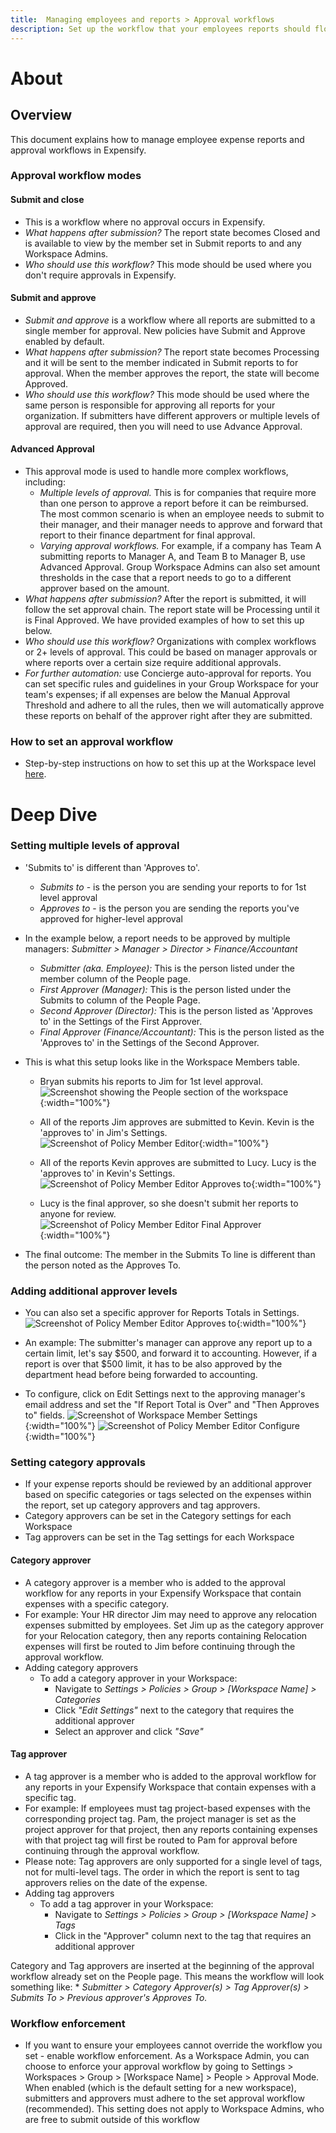 ```yaml
---
title:  Managing employees and reports > Approval workflows
description: Set up the workflow that your employees reports should flow through.
---
```

<!-- The lines above are required by Jekyll to process the .md file -->

# About
## Overview


This document explains how to manage employee expense reports and approval workflows in Expensify.


### Approval workflow modes


#### Submit and close
- This is a workflow where no approval occurs in Expensify.
- *What happens after submission?* The report state becomes Closed and is available to view by the member set in Submit reports to and any Workspace Admins.
- *Who should use this workflow?* This mode should be used where you don't require approvals in Expensify.


#### Submit and approve
- *Submit and approve* is a workflow where all reports are submitted to a single member for approval. New policies have Submit and Approve enabled by default.
- *What happens after submission?*  The report state becomes Processing and it will be sent to the member indicated in Submit reports to for approval. When the member approves the report, the state will become Approved.
- *Who should use this workflow?* This mode should be used where the same person is responsible for approving all reports for your organization. If submitters have different approvers or multiple levels of approval are required, then you will need to use Advance Approval.


#### Advanced Approval
- This approval mode is used to handle more complex workflows, including:
  - *Multiple levels of approval.* This is for companies that require more than one person to approve a report before it can be reimbursed. The most common scenario is when an employee needs to submit to their manager, and their manager needs to approve and forward that report to their finance department for final approval.
  - *Varying approval workflows.* For example, if a company has Team A submitting reports to Manager A, and Team B to Manager B, use Advanced Approval. Group Workspace Admins can also set amount thresholds in the case that a report needs to go to a different approver based on the amount.
- *What happens after submission?* After the report is submitted, it will follow the set approval chain. The report state will be Processing until it is Final Approved. We have provided examples of how to set this up below.
- *Who should use this workflow?* Organizations with complex workflows or 2+ levels of approval. This could be based on manager approvals or where reports over a certain size require additional approvals.
- *For further automation:* use Concierge auto-approval for reports. You can set specific rules and guidelines in your Group Workspace for your team's expenses; if all expenses are below the Manual Approval Threshold and adhere to all the rules, then we will automatically approve these reports on behalf of the approver right after they are submitted.


### How to set an approval workflow

- Step-by-step instructions on how to set this up at the Workspace level [here](link-to-instructions).

# Deep Dive

### Setting multiple levels of approval
- 'Submits to' is different than 'Approves to'.
  - *Submits to* - is the person you are sending your reports to for 1st level approval
  - *Approves to* - is the person you are sending the reports you've approved for higher-level approval
- In the example below, a report needs to be approved by multiple managers: *Submitter > Manager > Director > Finance/Accountant*
  - *Submitter (aka. Employee):* This is the person listed under the member column of the People page.
  - *First Approver (Manager):* This is the person listed under the Submits to column of the People Page.
  - *Second Approver (Director):* This is the person listed as 'Approves to' in the Settings of the First Approver.
  - *Final Approver (Finance/Accountant):* This is the person listed as the 'Approves to' in the Settings of the Second Approver.
- This is what this setup looks like in the Workspace Members table.
  - Bryan submits his reports to Jim for 1st level approval.
![Screenshot showing the People section of the workspace]({{site.url}}/assets/images/ManagingEmployeesAndReports_ApprovalWorkflows_1.png){:width="100%"}

  - All of the reports Jim approves are submitted to Kevin. Kevin is the 'approves to' in Jim's Settings.
![Screenshot of Policy Member Editor]({{site.url}}/assets/images/ManagingEmployeesAndReports_ApprovalWorkflows_2.png){:width="100%"}

  - All of the reports Kevin approves are submitted to Lucy. Lucy is the 'approves to' in Kevin's Settings.
![Screenshot of Policy Member Editor Approves to]({{site.url}}/assets/images/ManagingEmployeesAndReports_ApprovalWorkflows_3.png){:width="100%"}


  - Lucy is the final approver, so she doesn't submit her reports to anyone for review.
![Screenshot of Policy Member Editor Final Approver]({{site.url}}/assets/images/ManagingEmployeesAndReports_ApprovalWorkflows_4.png){:width="100%"}


- The final outcome: The member in the Submits To line is different than the person noted as the Approves To.
### Adding additional approver levels
- You can also set a specific approver for Reports Totals in Settings.
![Screenshot of Policy Member Editor Approves to]({{site.url}}/assets/images/ManagingEmployeesAndReports_ApprovalWorkflows_5.png){:width="100%"}

- An example: The submitter's manager can approve any report up to a certain limit, let's say $500, and forward it to accounting. However, if a report is over that $500 limit, it has to be also approved by the department head before being forwarded to accounting.
- To configure, click on Edit Settings next to the approving manager's email address and set the "If Report Total is Over" and "Then Approves to" fields.
![Screenshot of Workspace Member Settings]({{site.url}}/assets/images/ManagingEmployeesAndReports_ApprovalWorkflows_6.png){:width="100%"}
![Screenshot of Policy Member Editor Configure]({{site.url}}/assets/images/ManagingEmployeesAndReports_ApprovalWorkflows_7.png){:width="100%"}


### Setting category approvals
- If your expense reports should be reviewed by an additional approver based on specific categories or tags selected on the expenses within the report, set up category approvers and tag approvers.
- Category approvers can be set in the Category settings for each Workspace
- Tag approvers can be set in the Tag settings for each Workspace


#### Category approver
- A category approver is a member who is added to the approval workflow for any reports in your Expensify Workspace that contain expenses with a specific category.
- For example: Your HR director Jim may need to approve any relocation expenses submitted by employees. Set Jim up as the category approver for your Relocation category, then any reports containing Relocation expenses will first be routed to Jim before continuing through the approval workflow.
- Adding category approvers
  - To add a category approver in your Workspace:
    - Navigate to *Settings > Policies > Group > [Workspace Name] > Categories*
    - Click *"Edit Settings"*  next to the category that requires the additional approver
    - Select an approver and click *"Save"*


#### Tag approver
- A tag approver is a member who is added to the approval workflow for any reports in your Expensify Workspace that contain expenses with a specific tag.
- For example: If employees must tag project-based expenses with the corresponding project tag. Pam, the project manager is set as the project approver for that project, then any reports containing expenses with that project tag will first be routed to Pam for approval before continuing through the approval workflow.
- Please note: Tag approvers are only supported for a single level of tags, not for multi-level tags. The order in which the report is sent to tag approvers relies on the date of the expense.
- Adding tag approvers
  - To add a tag approver in your Workspace:
    - Navigate to *Settings > Policies > Group > [Workspace Name] > Tags*
    - Click in the "Approver" column next to the tag that requires an additional approver


Category and Tag approvers are inserted at the beginning of the approval workflow already set on the People page. This means the workflow will look something like: * *Submitter > Category Approver(s) > Tag Approver(s) > Submits To > Previous approver's Approves To.*


### Workflow enforcement
- If you want to ensure your employees cannot override the workflow you set - enable workflow enforcement. As a Workspace Admin, you can choose to enforce your approval workflow by going to Settings > Workspaces > Group > [Workspace Name] > People > Approval Mode. When enabled (which is the default setting for a new workspace), submitters and approvers must adhere to the set approval workflow (recommended). This setting does not apply to Workspace Admins, who are free to submit outside of this workflow
